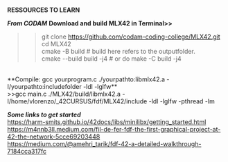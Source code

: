 **RESSOURCES TO LEARN**

***From CODAM***
**Download and build MLX42 in Terminal>>**
>>git clone https://github.com/codam-coding-college/MLX42.git<br>
>>cd MLX42<br>
>>cmake -B build # build here refers to the outputfolder.<br>
>>cmake --build build -j4 # or do make -C build -j4<br>
<br>
**Compile: gcc yourprogram.c ./yourpathto:libmlx42.a -I/yourpathto:includefolder -ldl -lglfw**<br>
>>gcc main.c ./MLX42/build/libmlx42.a -I/home/vlorenzo/_42CURSUS/fdf/MLX42/include -ldl -lglfw -pthread -lm<br>

***Some links to get started***<br>
https://harm-smits.github.io/42docs/libs/minilibx/getting_started.html<br>
https://m4nnb3ll.medium.com/fil-de-fer-fdf-the-first-graphical-project-at-42-the-network-5cce69203448<br>
https://medium.com/@amehri_tarik/fdf-42-a-detailed-walkthrough-7184cca317fc<br>
